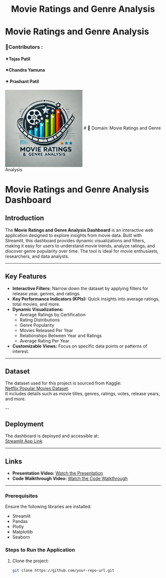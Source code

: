 <h1 align="center"> Movie Ratings and Genre Analysis </h1>

# Movie Ratings and Genre Analysis
<div align="left">
<h3 align="left">👷Contributors :</h3>

<h4>✦Tejas Patil </h4>
<h4>✦Chandra Yamuna</h4>
<h4>✦ Prashant Patil</h4>

</div>

<img  src="https://github.com/Tejaspatil2002/B41_DA_011_Data-Wranglers/blob/main/logo.jpg?raw=true" width='250' align="center">
# 🚀 Domain: Movie Ratings and Genre Analysis


# Movie Ratings and Genre Analysis Dashboard

## Introduction
The **Movie Ratings and Genre Analysis Dashboard** is an interactive web application designed to explore insights from movie data. Built with Streamlit, this dashboard provides dynamic visualizations and filters, making it easy for users to understand movie trends, analyze ratings, and discover genre popularity over time. The tool is ideal for movie enthusiasts, researchers, and data analysts.

---

## Key Features
- **Interactive Filters:** Narrow down the dataset by applying filters for release year, genres, and ratings.
- **Key Performance Indicators (KPIs):** Quick insights into average ratings, total movies, and more.
- **Dynamic Visualizations:**
  - Average Ratings by Certification
  - Rating Distributions
  - Genre Popularity
  - Movies Released Per Year
  - Relationships Between Year and Ratings
  - Average Rating Per Year
- **Customizable Views:** Focus on specific data points or patterns of interest.

---

## Dataset
The dataset used for this project is sourced from Kaggle:  
[Netflix Popular Movies Dataset](https://www.kaggle.com/datasets/narayan63/netflix-popular-movies-dataset).  
It includes details such as movie titles, genres, ratings, votes, release years, and more.

--

## Deployment
The dashboard is deployed and accessible at:  
[Streamlit App Link](https://b41da011data-wranglers-nseipynchzd62dbeomehe7.streamlit.app/)

---

## Links
- **Presentation Video:** [Watch the Presentation]([https://your-presentation-link.com](https://youtu.be/9QlJRG_Ow2g))  
- **Code Walkthrough Video:** [Watch the Code Walkthrough]([https://your-code-walkthrough-link.com](https://youtu.be/yx770vw0Glg))

---

### Prerequisites
Ensure the following libraries are installed:
- Streamlit
- Pandas
- Plotly
- Matplotlib
- Seaborn

### Steps to Run the Application
1. Clone the project:
   ```bash
   git clone https://github.com/your-repo-url.git
